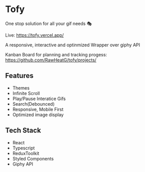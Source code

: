 # Tofy
One stop solution for all your gif needs 🎭

Live: https://tofy.vercel.app/

A responsive, interactive and optinmized Wrapper over giphy API

Kanban Board for planning and tracking progess: https://github.com/RawHeatG/tofy/projects/

## Features
* Themes
* Infinite Scroll
* Play/Pause Interatice Gifs
* Search(Debounced)
* Responsive, Mobile First
* Optimized image display

## Tech Stack
* React
* Typescript
* ReduxToolkit
* Styled Components
* Giphy API
